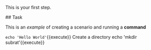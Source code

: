 This is your first step.

## Task

This is an _example_ of creating a scenario and running a **command**

`echo 'Hello World'`{{execute}}
Create a directory
echo 'mkdir subrat'{{execute}}
